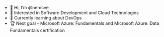 - 👋 Hi, I’m @nemcve
- 👀 Interested in Software Development and Cloud Technologies
- 🌱 Currently learning about DevOps
- 🏆 Next goal - Microsoft Azure: Fundamentals and Microsoft Azure: Data Fundamentals certification
<!---
nemcve/nemcve is a ✨ special ✨ repository because its `README.md` (this file) appears on your GitHub profile.
You can click the Preview link to take a look at your changes.
--->
